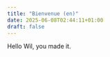 ```yaml
---
title: "Bienvenue (en)"
date: 2025-06-08T02:44:11+01:00
draft: false
---
```


Hello Wil, you made it.
